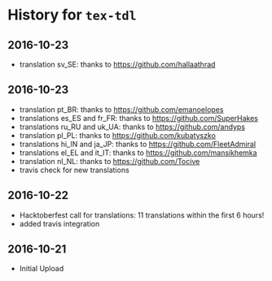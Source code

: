 # History for `tex-tdl`

## 2016-10-23
+ translation sv_SE: thanks to https://github.com/hallaathrad

## 2016-10-23
+ translation pt_BR: thanks to https://github.com/emanoelopes
+ translations es_ES and fr_FR: thanks to https://github.com/SuperHakes
+ translations ru_RU and uk_UA: thanks to https://github.com/andyps
+ translation pl_PL: thanks to https://github.com/kubatyszko
+ translations hi_IN and ja_JP: thanks to https://github.com/FleetAdmiral
+ translations el_EL and it_IT: thanks to https://github.com/mansikhemka
+ translation nl_NL: thanks to https://github.com/Tocive
+ travis check for new translations

## 2016-10-22
+ Hacktoberfest call for translations: 11 translations within the first 6 hours!
+ added travis integration

## 2016-10-21
+ Initial Upload
